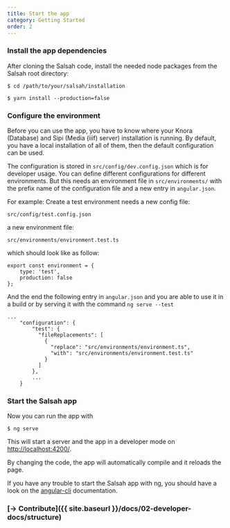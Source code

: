 ```yaml
---
title: Start the app
category: Getting Started
order: 2
---
```


### Install the app dependencies
After cloning the Salsah code, install the needed node packages from the Salsah root directory:

```
$ cd /path/to/your/salsah/installation

$ yarn install --production=false
```

### Configure the environment

Before you can use the app, you have to know where your Knora (Database) and Sipi (Media (iiif) server) installation is running. By default, you have a local installation of all of them, then the default configuration can be used.

The configuration is stored in `src/config/dev.config.json` which is for developer usage. You can define different configurations for different environments. But this needs an environment file in `src/environments/` with the prefix name of the configuration file and a new entry in `angular.json`.

For example: Create a test environment needs a new config file:

`src/config/test.config.json`

a new environment file:

`src/environments/environment.test.ts`

which should look like as follow:
```
export const environment = {
    type: 'test',
    production: false
};
```

And the end the following entry in `angular.json` and you are able to use it in a build or by serving it with the command `ng serve --test`


```
...
    "configuration": {
        "test": {
          "fileReplacements": [
            {
              "replace": "src/environments/environment.ts",
              "with": "src/environments/environment.test.ts"
            }
          ]
        },
        ...
    }
```





### Start the Salsah app
Now you can run the app with

```
$ ng serve
```

This will start a server and the app in a developer mode on [http://localhost:4200/](http://localhost:4200/). 

By changing the code, the app will automatically compile and it reloads the page.

If you have any trouble to start the Salsah app with ng, you should have a look on the [angular-cli](https://cli.angular.io) documentation.


### [&rarr; Contribute]({{ site.baseurl }}/docs/02-developer-docs/structure)